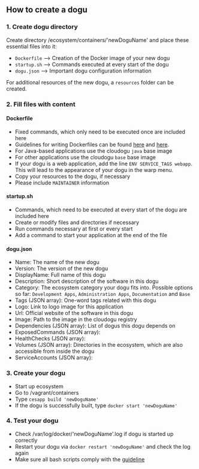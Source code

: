 ## How to create a dogu
### 1. Create dogu directory
Create directory /ecosystem/containers/'newDoguName' and place these essential files into it:

 * `Dockerfile` --> Creation of the Docker image of your new dogu
 * `startup.sh` --> Commands executed at every start of the dogu
 * `dogu.json` --> Important dogu configuration information

For additional resources of the new dogu, a `resources` folder can be created.
### 2. Fill files with content
#### Dockerfile
 * Fixed commands, which only need to be executed once are included here
 * Guidelines for writing Dockerfiles can be found [here](https://docs.docker.com/engine/reference/builder/) and [here](https://docs.docker.com/engine/userguide/eng-image/dockerfile_best-practices/). 
 * For Java-based applications use the cloudogu `java` base image
 * For other applications use the cloudogu `base` base image
 * If your dogu is a web application, add the line `ENV SERVICE_TAGS webapp`. This will lead to the appearance of your dogu in the warp menu.
 * Copy your resources to the dogu, if necessary
 * Please include `MAINTAINER` information

#### startup.sh
 * Commands, which need to be executed at every start of the dogu are included here
 * Create or modify files and directories if necessary
 * Run commands necessary at first or every start
 * Add a command to start your application at the end of the file

#### dogu.json
 * Name: The name of the new dogu
 * Version: The version of the new dogu
 * DisplayName: Full name of this dogu
 * Description: Short description of the software in this dogu
 * Category: The ecosystem category your dogu fits into. Possible options so far: `Development Apps`, `Administration Apps`, `Documentation` and `Base`
 * Tags (JSON array): One-word tags related with this dogu
 * Logo: Link to logo image for this application
 * Url: Official website of the software in this dogu
 * Image: Path to the image in the cloudogu registry
 * Dependencies (JSON array): List of dogus this dogu depends on
 * ExposedCommands (JSON array):
 * HealthChecks (JSON array): 
 * Volumes (JSON array): Directories in the ecosystem, which are also accessible from inside the dogu
 * ServiceAccounts (JSON array): 

### 3. Create your dogu
 * Start up ecosystem
 * Go to /vagrant/containers
 * Type `cesapp build 'newDoguName'`
 * If the dogu is successfully built, type `docker start 'newDoguName'`

### 4. Test your dogu
 * Check /var/log/docker/'newDoguName'.log if dogu is started up correctly
 * Restart your dogu via `docker restart 'newDoguName'` and check the log again
 * Make sure all bash scripts comply with the [guideline](bash-guideline.md) 
